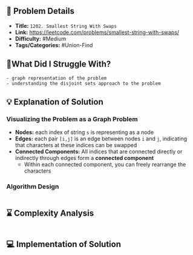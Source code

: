 ## 📝 Problem Details

- **Title:** `1202. Smallest String With Swaps`
- **Link:** https://leetcode.com/problems/smallest-string-with-swaps/
- **Difficulty:** #Medium 
- **Tags/Categories:** #Union-Find 

## 🤔What Did I Struggle With?

```
- graph representation of the problem 
- understanding the disjoint sets approach to the problem
```

## 💡 Explanation of Solution

### Visualizing the Problem as a Graph Problem
* **Nodes:** each index of string `s` is representing as a node 
* **Edges:** each pair `[i,j]` is an edge between nodes `i` and `j`, indicating that characters at these indices can be swapped 
* **Connected Components:** All indices that are connected directly or indirectly through edges form a **connected component**
	* Within each connected component, you can freely rearrange the characters

#### 
### Algorithm Design
```

```

## ⌛ Complexity Analysis

```

```

## 💻 Implementation of Solution

```cpp

```